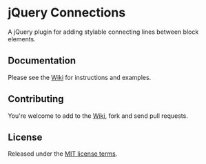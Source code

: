 # jQuery Connections

A jQuery plugin for adding stylable connecting lines between block elements.

## Documentation

Please see the [Wiki](https://github.com/musclesoft/jquery-connections/wiki) for instructions and examples.

## Contributing

You're welcome to add to the [Wiki](https://github.com/musclesoft/jquery-connections/wiki),
fork and send pull requests.

## License

Released under the [MIT license terms](LICENSE.txt).
